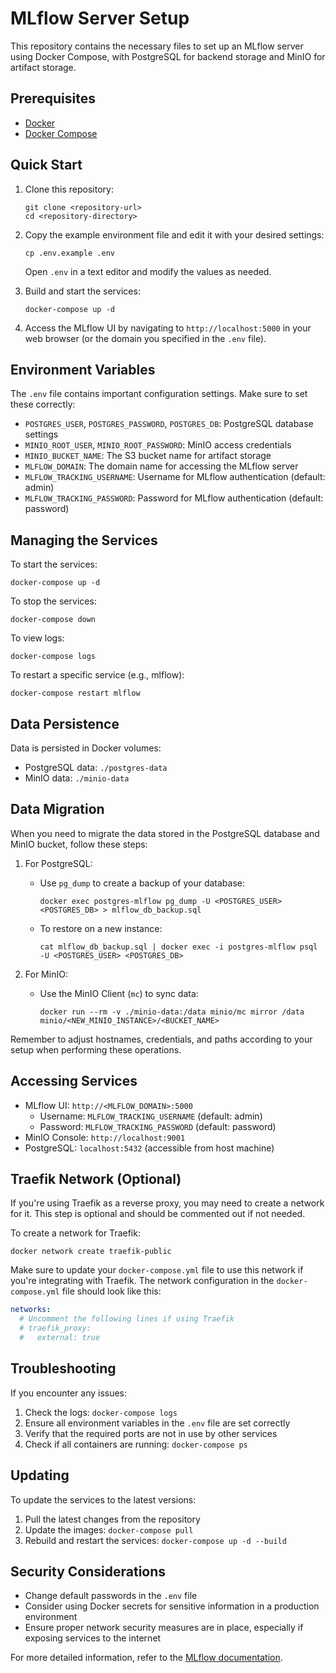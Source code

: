 # MLflow Server Setup

This repository contains the necessary files to set up an MLflow server using Docker Compose, with PostgreSQL for backend storage and MinIO for artifact storage.

## Prerequisites

- [Docker](https://docs.docker.com/get-docker/)
- [Docker Compose](https://docs.docker.com/compose/install/)

## Quick Start

1. Clone this repository:
   ```
   git clone <repository-url>
   cd <repository-directory>
   ```

2. Copy the example environment file and edit it with your desired settings:
   ```
   cp .env.example .env
   ```
   Open `.env` in a text editor and modify the values as needed.

3. Build and start the services:
   ```
   docker-compose up -d
   ```

4. Access the MLflow UI by navigating to `http://localhost:5000` in your web browser (or the domain you specified in the `.env` file).

## Environment Variables

The `.env` file contains important configuration settings. Make sure to set these correctly:

- `POSTGRES_USER`, `POSTGRES_PASSWORD`, `POSTGRES_DB`: PostgreSQL database settings
- `MINIO_ROOT_USER`, `MINIO_ROOT_PASSWORD`: MinIO access credentials
- `MINIO_BUCKET_NAME`: The S3 bucket name for artifact storage
- `MLFLOW_DOMAIN`: The domain name for accessing the MLflow server
- `MLFLOW_TRACKING_USERNAME`: Username for MLflow authentication (default: admin)
- `MLFLOW_TRACKING_PASSWORD`: Password for MLflow authentication (default: password)

## Managing the Services

To start the services:
```
docker-compose up -d
```

To stop the services:
```
docker-compose down
```

To view logs:
```
docker-compose logs
```

To restart a specific service (e.g., mlflow):
```
docker-compose restart mlflow
```

## Data Persistence

Data is persisted in Docker volumes:
- PostgreSQL data: `./postgres-data`
- MinIO data: `./minio-data`

## Data Migration

When you need to migrate the data stored in the PostgreSQL database and MinIO bucket, follow these steps:

1. For PostgreSQL:
   - Use `pg_dump` to create a backup of your database:
     ```
     docker exec postgres-mlflow pg_dump -U <POSTGRES_USER> <POSTGRES_DB> > mlflow_db_backup.sql
     ```
   - To restore on a new instance:
     ```
     cat mlflow_db_backup.sql | docker exec -i postgres-mlflow psql -U <POSTGRES_USER> <POSTGRES_DB>
     ```

2. For MinIO:
   - Use the MinIO Client (`mc`) to sync data:
     ```
     docker run --rm -v ./minio-data:/data minio/mc mirror /data minio/<NEW_MINIO_INSTANCE>/<BUCKET_NAME>
     ```

Remember to adjust hostnames, credentials, and paths according to your setup when performing these operations.

## Accessing Services

- MLflow UI: `http://<MLFLOW_DOMAIN>:5000`
  - Username: `MLFLOW_TRACKING_USERNAME` (default: admin)
  - Password: `MLFLOW_TRACKING_PASSWORD` (default: password)
- MinIO Console: `http://localhost:9001`
- PostgreSQL: `localhost:5432` (accessible from host machine)

## Traefik Network (Optional)

If you're using Traefik as a reverse proxy, you may need to create a network for it. This step is optional and should be commented out if not needed.

To create a network for Traefik:

```
docker network create traefik-public
```

Make sure to update your `docker-compose.yml` file to use this network if you're integrating with Traefik. The network configuration in the `docker-compose.yml` file should look like this:

```yaml
networks:
  # Uncomment the following lines if using Traefik
  # traefik_proxy:
  #   external: true
```

## Troubleshooting

If you encounter any issues:
1. Check the logs: `docker-compose logs`
2. Ensure all environment variables in the `.env` file are set correctly
3. Verify that the required ports are not in use by other services
4. Check if all containers are running: `docker-compose ps`

## Updating

To update the services to the latest versions:

1. Pull the latest changes from the repository
2. Update the images: `docker-compose pull`
3. Rebuild and restart the services: `docker-compose up -d --build`

## Security Considerations

- Change default passwords in the `.env` file
- Consider using Docker secrets for sensitive information in a production environment
- Ensure proper network security measures are in place, especially if exposing services to the internet

For more detailed information, refer to the [MLflow documentation](https://www.mlflow.org/docs/latest/index.html).
